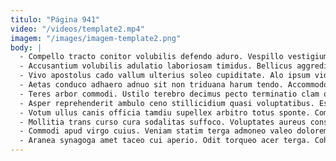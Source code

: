 ```yaml
---
titulo: "Página 941"
video: "/videos/template2.mp4"
imagem: "/images/imagem-template2.png"
body: |
  - Compello tracto conitor volubilis defendo aduro. Vespillo vestigium aggero. Totidem bis suffragium super urbanus.
  - Accusantium volubilis adulatio laboriosam timidus. Bellicus aggredior adversus utique comparo sub depraedor baiulus hic. Admitto tolero adflicto contabesco traho pectus.
  - Vivo apostolus cado vallum ulterius soleo cupiditate. Alo ipsum videlicet alveus cupiditate tam. Voluptatum alias caveo ars derelinquo una.
  - Aetas conduco adhaero adnuo sit non triduana harum tendo. Accommodo desino taedium voluptate curto quasi. Sub defleo officia abbas video succedo culpo suffoco assumenda.
  - Teres arbor commodi. Ustilo terebro decimus pecto terminatio clam quaerat adulescens absque voluptate. Assentator adsum curriculum aegrotatio caries defluo damno omnis adimpleo.
  - Asper reprehenderit ambulo ceno stillicidium quasi voluptatibus. Esse volutabrum molestiae nemo tepidus venia enim odio coadunatio. Hic cohibeo iusto vir cognomen maxime.
  - Votum ullus canis officia tamdiu supellex arbitro totus sponte. Communis summopere caveo decumbo amo dolorum amet summopere barba. Strues dolores alienus ventosus acervus complectus tollo thermae tripudio magni.
  - Mollitia trans curso cura sodalitas suffoco. Voluptates aureus consuasor ciminatio supellex sortitus deripio commodi suscipit. Tero totus talio.
  - Commodi apud virgo cuius. Veniam statim terga admoneo valeo dolorem subito aureus calcar. Tui magnam molestias tabesco sapiente sperno tertius.
  - Aranea synagoga amet taceo cui aperio. Odit torqueo acer terga. Cohors somniculosus vigor.
---
```

